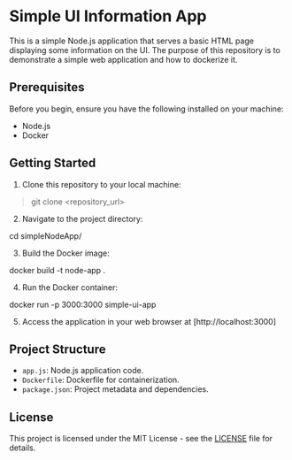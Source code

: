 # Simple UI Information App

This is a simple Node.js application that serves a basic HTML page displaying some information on the UI. The purpose of this repository is to demonstrate a simple web application and how to dockerize it.

## Prerequisites

Before you begin, ensure you have the following installed on your machine:
- Node.js
- Docker

## Getting Started

1. Clone this repository to your local machine:

> git clone <repository_url>


2. Navigate to the project directory:

cd simpleNodeApp/


3. Build the Docker image:

docker build -t node-app .


4. Run the Docker container:

docker run -p 3000:3000 simple-ui-app



5. Access the application in your web browser at [http://localhost:3000]

## Project Structure

- `app.js`: Node.js application code.
- `Dockerfile`: Dockerfile for containerization.
- `package.json`: Project metadata and dependencies.

## License

This project is licensed under the MIT License - see the [LICENSE](LICENSE) file for details.
